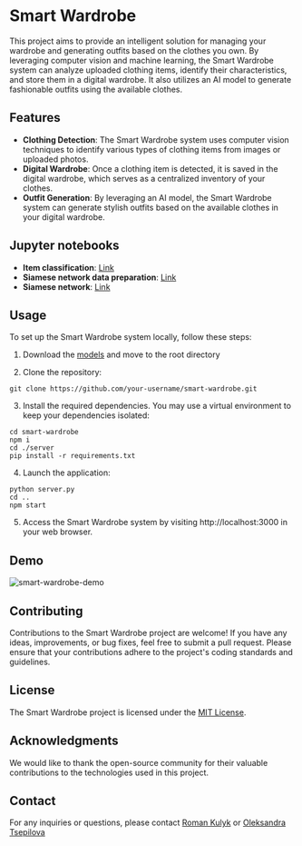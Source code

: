 # Smart Wardrobe
This project aims to provide an intelligent solution for managing your wardrobe and generating outfits based on the clothes you own. By leveraging computer vision and machine learning, the Smart Wardrobe system can analyze uploaded clothing items, identify their characteristics, and store them in a digital wardrobe. It also utilizes an AI model to generate fashionable outfits using the available clothes.

## Features
* **Clothing Detection**: The Smart Wardrobe system uses computer vision techniques to identify various types of clothing items from images or uploaded photos.
* **Digital Wardrobe**: Once a clothing item is detected, it is saved in the digital wardrobe, which serves as a centralized inventory of your clothes.
* **Outfit Generation**: By leveraging an AI model, the Smart Wardrobe system can generate stylish outfits based on the available clothes in your digital wardrobe.

## Jupyter notebooks
* **Item classification**: [Link](https://colab.research.google.com/drive/1rBoMSQz3JSipRs9IQRFEHFFgR_rb_uhx?usp=sharing)
*  **Siamese network data preparation**: [Link](https://colab.research.google.com/drive/1VG9TsyyLwghVEmNTNt2e0lSv1n6BZhT6?usp=share_link)
*  **Siamese network**: [Link](https://colab.research.google.com/drive/1suMfgb-5VG7dK852z-YcrP5ZYUHPKYlB?usp=sharing)

## Usage

To set up the Smart Wardrobe system locally, follow these steps:

1. Download the [models](https://drive.google.com/file/d/1iR8BF3As2roXZdprnVHAXmc3TuRHzq18/view?usp=share_link) and move to the root directory

2. Clone the repository:
```
git clone https://github.com/your-username/smart-wardrobe.git
```
3. Install the required dependencies. You may use a virtual environment to keep your dependencies isolated:
```
cd smart-wardrobe
npm i
cd ./server
pip install -r requirements.txt
```
4. Launch the application:
```
python server.py
cd ..
npm start
```
5. Access the Smart Wardrobe system by visiting http://localhost:3000 in your web browser.

## Demo

![smart-wardrobe-demo](https://github.com/kkulykk/smart-wardrobe/assets/72144618/ff8f6b8f-71ac-4dd7-a357-f8d0e085d6b4)


## Contributing
Contributions to the Smart Wardrobe project are welcome! If you have any ideas, improvements, or bug fixes, feel free to submit a pull request. Please ensure that your contributions adhere to the project's coding standards and guidelines.

## License
The Smart Wardrobe project is licensed under the [MIT License](LICENSE "target=_new").

## Acknowledgments
We would like to thank the open-source community for their valuable contributions to the technologies used in this project.

## Contact
For any inquiries or questions, please contact [Roman Kulyk](https://github.com/kkulykk "target=_new") or [Oleksandra Tsepilova](https://github.com/sasha-tsepilova "target=_new")
